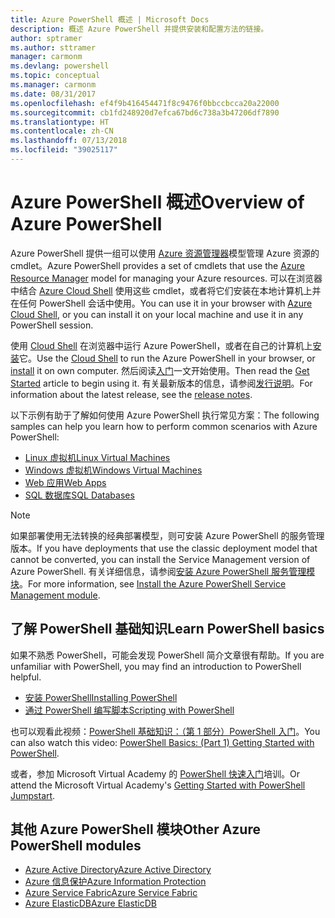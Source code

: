 ```yaml
---
title: Azure PowerShell 概述 | Microsoft Docs
description: 概述 Azure PowerShell 并提供安装和配置方法的链接。
author: sptramer
ms.author: sttramer
manager: carmonm
ms.devlang: powershell
ms.topic: conceptual
ms.manager: carmonm
ms.date: 08/31/2017
ms.openlocfilehash: ef4f9b416454471f8c9476f0bbccbcca20a22000
ms.sourcegitcommit: cb1fd248920d7efca67bd6c738a3b47206df7890
ms.translationtype: HT
ms.contentlocale: zh-CN
ms.lasthandoff: 07/13/2018
ms.locfileid: "39025117"
---
```

# <a name="overview-of-azure-powershell"></a><span data-ttu-id="01d10-103">Azure PowerShell 概述</span><span class="sxs-lookup"><span data-stu-id="01d10-103">Overview of Azure PowerShell</span></span>

<span data-ttu-id="01d10-104">Azure PowerShell 提供一组可以使用 [Azure 资源管理器](/azure/azure-resource-manager/resource-group-overview)模型管理 Azure 资源的 cmdlet。</span><span class="sxs-lookup"><span data-stu-id="01d10-104">Azure PowerShell provides a set of cmdlets that use the [Azure Resource Manager](/azure/azure-resource-manager/resource-group-overview) model for managing your Azure resources.</span></span> <span data-ttu-id="01d10-105">可以在浏览器中结合 [Azure Cloud Shell](/azure/cloud-shell/overview) 使用这些 cmdlet，或者将它们安装在本地计算机上并在任何 PowerShell 会话中使用。</span><span class="sxs-lookup"><span data-stu-id="01d10-105">You can use it in your browser with [Azure Cloud Shell](/azure/cloud-shell/overview), or you can install it on your local machine and use it in any PowerShell session.</span></span>

<span data-ttu-id="01d10-106">使用 [Cloud Shell](/azure/cloud-shell/overview) 在浏览器中运行 Azure PowerShell，或者在自己的计算机上[安装](install-azurerm-ps.md)它。</span><span class="sxs-lookup"><span data-stu-id="01d10-106">Use the [Cloud Shell](/azure/cloud-shell/overview) to run the Azure PowerShell in your browser, or [install](install-azurerm-ps.md) it on own computer.</span></span> <span data-ttu-id="01d10-107">然后阅读[入门](get-started-azureps.md)一文开始使用。</span><span class="sxs-lookup"><span data-stu-id="01d10-107">Then read the [Get Started](get-started-azureps.md) article to begin using it.</span></span> <span data-ttu-id="01d10-108">有关最新版本的信息，请参阅[发行说明](release-notes-azureps.md)。</span><span class="sxs-lookup"><span data-stu-id="01d10-108">For information about the latest release, see the [release notes](release-notes-azureps.md).</span></span>

<span data-ttu-id="01d10-109">以下示例有助于了解如何使用 Azure PowerShell 执行常见方案：</span><span class="sxs-lookup"><span data-stu-id="01d10-109">The following samples can help you learn how to perform common scenarios with Azure PowerShell:</span></span>

* [<span data-ttu-id="01d10-110">Linux 虚拟机</span><span class="sxs-lookup"><span data-stu-id="01d10-110">Linux Virtual Machines</span></span>](/azure/virtual-machines/virtual-machines-linux-powershell-samples?toc=/powershell/azure/toc.json)
* [<span data-ttu-id="01d10-111">Windows 虚拟机</span><span class="sxs-lookup"><span data-stu-id="01d10-111">Windows Virtual Machines</span></span>](/azure/virtual-machines/virtual-machines-windows-powershell-samples?toc=/powershell/azure/toc.json)
* [<span data-ttu-id="01d10-112">Web 应用</span><span class="sxs-lookup"><span data-stu-id="01d10-112">Web Apps</span></span>](/azure/app-service-web/app-service-powershell-samples?toc=/powershell/azure/toc.json)
* [<span data-ttu-id="01d10-113">SQL 数据库</span><span class="sxs-lookup"><span data-stu-id="01d10-113">SQL Databases</span></span>](/azure/sql-database/sql-database-powershell-samples?toc=/powershell/azure/toc.json)

> [!NOTE]
> <span data-ttu-id="01d10-114">如果部署使用无法转换的经典部署模型，则可安装 Azure PowerShell 的服务管理版本。</span><span class="sxs-lookup"><span data-stu-id="01d10-114">If you have deployments that use the classic deployment model that cannot be converted, you can install the Service Management version of Azure PowerShell.</span></span> <span data-ttu-id="01d10-115">有关详细信息，请参阅[安装 Azure PowerShell 服务管理模块](/powershell/azure/servicemanagement/install-azure-ps)。</span><span class="sxs-lookup"><span data-stu-id="01d10-115">For more information, see [Install the Azure PowerShell Service Management module](/powershell/azure/servicemanagement/install-azure-ps).</span></span>

## <a name="learn-powershell-basics"></a><span data-ttu-id="01d10-116">了解 PowerShell 基础知识</span><span class="sxs-lookup"><span data-stu-id="01d10-116">Learn PowerShell basics</span></span>

<span data-ttu-id="01d10-117">如果不熟悉 PowerShell，可能会发现 PowerShell 简介文章很有帮助。</span><span class="sxs-lookup"><span data-stu-id="01d10-117">If you are unfamiliar with PowerShell, you may find an introduction to PowerShell helpful.</span></span>

* [<span data-ttu-id="01d10-118">安装 PowerShell</span><span class="sxs-lookup"><span data-stu-id="01d10-118">Installing PowerShell</span></span>](/powershell/scripting/installing-windows-powershell)
* [<span data-ttu-id="01d10-119">通过 PowerShell 编写脚本</span><span class="sxs-lookup"><span data-stu-id="01d10-119">Scripting with PowerShell</span></span>](/powershell/scripting/scripting-with-windows-powershell)

<span data-ttu-id="01d10-120">也可以观看此视频：[PowerShell 基础知识：（第 1 部分）PowerShell 入门](https://channel9.msdn.com/Blogs/Taste-of-Premier/PowerShellBasicsPart1)。</span><span class="sxs-lookup"><span data-stu-id="01d10-120">You can also watch this video: [PowerShell Basics: (Part 1) Getting Started with PowerShell](https://channel9.msdn.com/Blogs/Taste-of-Premier/PowerShellBasicsPart1).</span></span>

<span data-ttu-id="01d10-121">或者，参加 Microsoft Virtual Academy 的 [PowerShell 快速入门](https://mva.microsoft.com/liveevents/powershell-jumpstart)培训。</span><span class="sxs-lookup"><span data-stu-id="01d10-121">Or attend the Microsoft Virtual Academy's [Getting Started with PowerShell Jumpstart](https://mva.microsoft.com/liveevents/powershell-jumpstart).</span></span>

## <a name="other-azure-powershell-modules"></a><span data-ttu-id="01d10-122">其他 Azure PowerShell 模块</span><span class="sxs-lookup"><span data-stu-id="01d10-122">Other Azure PowerShell modules</span></span>

* [<span data-ttu-id="01d10-123">Azure Active Directory</span><span class="sxs-lookup"><span data-stu-id="01d10-123">Azure Active Directory</span></span>](/powershell/azure/active-directory/)
* [<span data-ttu-id="01d10-124">Azure 信息保护</span><span class="sxs-lookup"><span data-stu-id="01d10-124">Azure Information Protection</span></span>](/powershell/azure/aip/)
* [<span data-ttu-id="01d10-125">Azure Service Fabric</span><span class="sxs-lookup"><span data-stu-id="01d10-125">Azure Service Fabric</span></span>](/powershell/azure/service-fabric/)
* [<span data-ttu-id="01d10-126">Azure ElasticDB</span><span class="sxs-lookup"><span data-stu-id="01d10-126">Azure ElasticDB</span></span>](/powershell/azure/elasticdbjobs/)